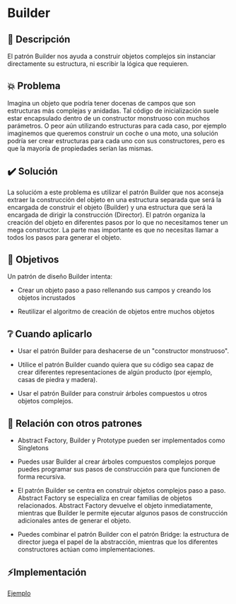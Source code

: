 # Builder

## 📖 Descripción

El patrón Builder nos ayuda a construir objetos complejos sin instanciar directamente su estructura, ni escribir la lógica que requieren.

## 💥 Problema

Imagina un objeto que podría tener docenas de campos que son estructuras más complejas y anidadas. Tal código de inicialización suele estar encapsulado dentro de un constructor monstruoso con muchos parámetros. O peor aún utilizando estructuras para cada caso, por ejemplo imaginemos que queremos construir un coche o una moto, una solución podría ser crear estructuras para cada uno con sus constructores, pero es que la mayoría de propiedades serían las mismas.


## ✔️ Solución

La solucióm a este problema es utilizar el patrón Builder que nos aconseja extraer la construcción del objeto en una estructura separada que será la encargada de construir el objeto (Builder) y una estructura que será la encargada de dirigir la construcción (Director). El patrón organiza la creación del objeto en diferentes pasos por lo que no necesitamos tener un mega constructor. La parte mas importante es que no necesitas llamar a todos los pasos para generar el objeto. 

## 🚩 Objetivos

Un patrón de diseño Builder intenta: 

- Crear un objeto paso a paso rellenando sus campos y creando los objetos incrustados

- Reutilizar el algoritmo de creación de objetos entre muchos objetos

## ❔ Cuando aplicarlo

- Usar el patrón Builder para deshacerse de un "constructor monstruoso".

- Utilice el patrón Builder cuando quiera que su código sea capaz de crear diferentes representaciones de algún producto (por ejemplo, casas de piedra y madera).

- Usar el patrón Builder para construir árboles compuestos u otros objetos complejos.

## 👥 Relación con otros patrones

- Abstract Factory, Builder y Prototype pueden ser implementados como Singletons

- Puedes usar Builder al crear árboles compuestos complejos porque puedes programar sus pasos de construcción para que funcionen de forma recursiva.

- El patrón Builder se centra en construir objetos complejos paso a paso. Abstract Factory se especializa en crear familias de objetos relacionados. Abstract Factory devuelve el objeto inmediatamente, mientras que Builder le permite ejecutar algunos pasos de construcción adicionales antes de generar el objeto.

- Puedes combinar el patrón Builder con el patrón Bridge: la estructura de director juega el papel de la abstracción, mientras que los diferentes constructores actúan como implementaciones.


## ⚡️Implementación

[Ejemplo](./../examples/Builder/)

